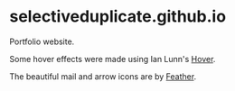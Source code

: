 # selectiveduplicate.github.io
Portfolio website.

Some hover effects were made using Ian Lunn's [Hover](https://github.com/IanLunn/Hover).

The beautiful mail and arrow icons are by [Feather](https://feathericons.com/).
